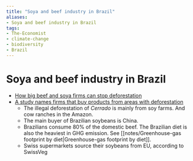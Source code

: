 ```yaml
---
title: "Soya and beef industry in Brazil"
aliases:
- Soya and beef industry in Brazil
tags:
- The-Economist
- climate-change
- biodiversity
- Brazil
---
```

# Soya and beef industry in Brazil
- [How big beef and soya firms can stop deforestation](https://www.economist.com/the-americas/2020/06/11/how-big-beef-and-soya-firms-can-stop-deforestation)
- [A study names firms that buy products from areas with deforestation](https://www.economist.com/graphic-detail/2020/06/11/a-study-names-firms-that-buy-products-from-areas-with-deforestation)
  - The illegal deforestation of _Cerrado_ is mainly from soy farms. And cow ranches in the Amazon.
  - The main buyer of Brazilian soybeans is China.
  - Brazilians consume 80% of the domestic beef. The Brazilian diet is also the heaviest in GHG emission. See [[notes/Greenhouse-gas footprint by diet|Greenhouse-gas footprint by diet]].
  - Swiss supermarkets source their soybeans from EU, according to SwissVeg